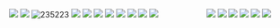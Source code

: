 ㅤ
![](https://64.media.tumblr.com/8dd6cc26f2d9c13c32e145ef6f04d33c/806a453653500bb2-9b/s400x600/6c21a429da2f0e577d95d35ffead168a3d7c0982.gifv)
![](https://64.media.tumblr.com/8dd6cc26f2d9c13c32e145ef6f04d33c/806a453653500bb2-9b/s400x600/6c21a429da2f0e577d95d35ffead168a3d7c0982.gifv)
![235223](https://github.com/user-attachments/assets/240fa26c-7124-4021-bea7-73db17d788cf)
![](https://64.media.tumblr.com/cb2bd44416f96a181ff8594d2cee6eef/6f072ea04e7b6c72-15/s100x200/cdfda7c9c3bd9111a9960b562cdac6333c6be8b5.jpg)
![](https://64.media.tumblr.com/a8005009908fe11ec7e3719a8c7ad9c0/6f072ea04e7b6c72-72/s100x200/74e388ab76e58e3220239ac9df751f21e47ccc8a.pnj)
![](https://64.media.tumblr.com/8f8d1b7631956817aad832c057668c1c/76d97e8ae108454d-1c/s100x200/d1479397841e501de5d6de3b3a99d41a3f3d9b00.webp)
![](https://64.media.tumblr.com/1ec32be0117e9cf780ad33dcac9a9248/473928ea48888009-f3/s100x200/25522e1ec76c6628fb43d2de0e2ca7f1c989f7be.jpg)
![](https://64.media.tumblr.com/e20618374aa10d6d6edbae3affbf68bd/6f072ea04e7b6c72-80/s100x200/0abc759e2257efafaeeb780facb2e16e20546e53.webp)
![](https://64.media.tumblr.com/c403073b41fedb3f914608d7c1557015/6f072ea04e7b6c72-50/s250x400/1e1e2aaac4e2a43628d45ac29a16f8468aaf9fa4.pnj)
![](https://64.media.tumblr.com/8ef6d8e6c69c6965ac635fe9293d7d64/6f072ea04e7b6c72-6f/s100x200/1ef325c98fdc63cf9f80909a2a83349ebfa62977.gifv)
![](https://64.media.tumblr.com/d2088436b706f4b59818b44388d6dafa/473928ea48888009-a4/s100x200/86fc54d539410896a854fe21db0f2cf5640891ae.pnj)
ㅤㅤㅤㅤㅤㅤ
![](https://64.media.tumblr.com/a690b26ac8fd4f5b52929409cb649af1/6f072ea04e7b6c72-c7/s250x400/5dcbeb70dc4b4a33b3ddea04c2475847df327246.gifv)
![](https://64.media.tumblr.com/1591ce545caa74f7985197763deca5b9/f1498ee937fc1ed0-b2/s100x200/2369137663cf237fcc4e05d41dc0700b79671000.gifv#)
![](https://64.media.tumblr.com/876945b9ad5b0f4ec13dc85602fe33b6/6f072ea04e7b6c72-c7/s100x200/1ce848dfcc4461af9d3971e10acd52404c4f66d3.gifv)
![](https://64.media.tumblr.com/476610b7ed3a206b6b359cdf8d5f9019/f1498ee937fc1ed0-f1/s100x200/1c279a3f4aec9f05f4f68535e25adcf78859b6ab.gifv)
![](https://64.media.tumblr.com/a8dcea81b285606d6305c659aafcb7a4/473928ea48888009-bc/s100x200/19ca044945604fc3365801e0164d82a58fcac9ae.pnj)
![](https://64.media.tumblr.com/51988c4913f8ee359dc919162c6bb975/473928ea48888009-50/s100x200/1f9afe4383ba4068201c09d4c00104f5fec3b658.gifv)
![]()

